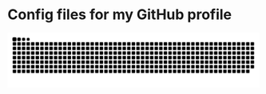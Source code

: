# Config files for my GitHub profile
![贪吃蛇](https://raw.githubusercontent.com/Platane/snk/output/github-contribution-grid-snake.svg)
